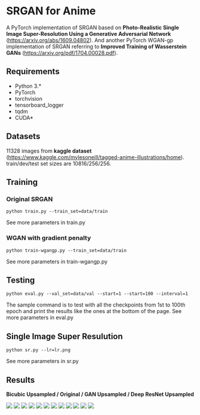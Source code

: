# SRGAN for Anime 

A PyTorch implementation of SRGAN based on __Photo-Realistic Single Image Super-Resolution Using a Generative Adversarial Network__ (https://arxiv.org/abs/1609.04802).
And another PyTorch WGAN-gp implementation of SRGAN referring to __Improved Training of Wasserstein GANs__ (https://arxiv.org/pdf/1704.00028.pdf).


## Requirements

* Python 3.*
* PyTorch
* torchvision
* tensorboard_logger
* tqdm
* CUDA*


## Datasets

11328 images from __kaggle dataset__ (https://www.kaggle.com/mylesoneill/tagged-anime-illustrations/home). train/dev/test set sizes are 10816/256/256.

## Training

### Original SRGAN

```
python train.py --train_set=data/train
```
See more parameters in train.py

### WGAN with gradient penalty

```
python train-wgangp.py --train_set=data/train
```
See more parameters in train-wgangp.py


## Testing

```
python eval.py --val_set=data/val --start=1 --start=100 --interval=1
```
The sample command is to test with all the checkpoints from 1st to 100th epoch and print the results like the ones at the bottom of the page.
See more parameters in eval.py


## Single Image Super Resulution

```
python sr.py --lr=lr.png
```
See more parameters in sr.py

## Results

__Bicubic Upsampled / Original / GAN Upsampled / Deep ResNet Upsampled__

<img src="https://github.com/goldhuang/SRGAN-PyTorch/blob/master/samples/1.png">
<img src="https://github.com/goldhuang/SRGAN-PyTorch/blob/master/samples/2.png">
<img src="https://github.com/goldhuang/SRGAN-PyTorch/blob/master/samples/3.png">
<img src="https://github.com/goldhuang/SRGAN-PyTorch/blob/master/samples/4.png">
<img src="https://github.com/goldhuang/SRGAN-PyTorch/blob/master/samples/5.png">
<img src="https://github.com/goldhuang/SRGAN-PyTorch/blob/master/samples/6.png">
<img src="https://github.com/goldhuang/SRGAN-PyTorch/blob/master/samples/7.png">
<img src="https://github.com/goldhuang/SRGAN-PyTorch/blob/master/samples/8.png">
<img src="https://github.com/goldhuang/SRGAN-PyTorch/blob/master/samples/9.png">
<img src="https://github.com/goldhuang/SRGAN-PyTorch/blob/master/samples/10.png">
<img src="https://github.com/goldhuang/SRGAN-PyTorch/blob/master/samples/11.png">
<img src="https://github.com/goldhuang/SRGAN-PyTorch/blob/master/samples/12.png">
